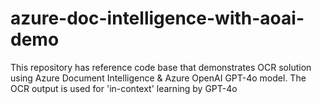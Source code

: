 # azure-doc-intelligence-with-aoai-demo
This repository has reference code base that demonstrates OCR solution using Azure Document Intelligence &amp; Azure OpenAI GPT-4o model. The OCR output is used for 'in-context' learning by GPT-4o

